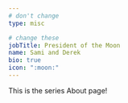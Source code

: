 ```yaml
---
# don't change
type: misc

# change these
jobTitle: President of the Moon
name: Sami and Derek
bio: true
icon: ":moon:"
---
```


This is the series About page!
